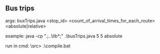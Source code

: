 ## Bus trips
args: buxTrips.java <stop_id> <count_of_arrival_times_for_each_route> <absolute|relative>

example: 
java -cp ".;..\lib\*;" .\busTrips.java 5 5 absolute

run in cmd: \src> .\compile.bat
